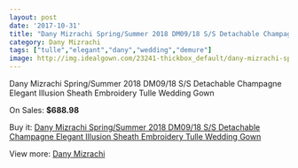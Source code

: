 ```yaml
---
layout: post
date: '2017-10-31'
title: "Dany Mizrachi Spring/Summer 2018 DM09/18 S/S Detachable Champagne Elegant Illusion Sheath Embroidery Tulle Wedding Gown"
category: Dany Mizrachi
tags: ["tulle","elegant","dany","wedding","demure"]
image: http://img.idealgown.com/23241-thickbox_default/dany-mizrachi-spring-summer-2018-dm09-18-s-s-detachable-champagne-elegant-illusion-sheath-embroidery-tulle-wedding-gown.jpg
---
```

Dany Mizrachi Spring/Summer 2018 DM09/18 S/S Detachable Champagne Elegant Illusion Sheath Embroidery Tulle Wedding Gown

On Sales: **$688.98**
<a href="https://www.idealgown.com/en/dany-mizrachi/8979-dany-mizrachi-spring-summer-2018-dm09-18-s-s-detachable-champagne-elegant-illusion-sheath-embroidery-tulle-wedding-gown.html"><amp-img layout="responsive" width="600" height="600" src="//img.idealgown.com/23241-thickbox_default/dany-mizrachi-spring-summer-2018-dm09-18-s-s-detachable-champagne-elegant-illusion-sheath-embroidery-tulle-wedding-gown.jpg" alt="Dany Mizrachi Spring/Summer 2018 DM09/18 S/S Detachable Champagne Elegant Illusion Sheath Embroidery Tulle Wedding Gown 0" /></a>
<a href="https://www.idealgown.com/en/dany-mizrachi/8979-dany-mizrachi-spring-summer-2018-dm09-18-s-s-detachable-champagne-elegant-illusion-sheath-embroidery-tulle-wedding-gown.html"><amp-img layout="responsive" width="600" height="600" src="//img.idealgown.com/23246-thickbox_default/dany-mizrachi-spring-summer-2018-dm09-18-s-s-detachable-champagne-elegant-illusion-sheath-embroidery-tulle-wedding-gown.jpg" alt="Dany Mizrachi Spring/Summer 2018 DM09/18 S/S Detachable Champagne Elegant Illusion Sheath Embroidery Tulle Wedding Gown 1" /></a>
<a href="https://www.idealgown.com/en/dany-mizrachi/8979-dany-mizrachi-spring-summer-2018-dm09-18-s-s-detachable-champagne-elegant-illusion-sheath-embroidery-tulle-wedding-gown.html"><amp-img layout="responsive" width="600" height="600" src="//img.idealgown.com/23245-thickbox_default/dany-mizrachi-spring-summer-2018-dm09-18-s-s-detachable-champagne-elegant-illusion-sheath-embroidery-tulle-wedding-gown.jpg" alt="Dany Mizrachi Spring/Summer 2018 DM09/18 S/S Detachable Champagne Elegant Illusion Sheath Embroidery Tulle Wedding Gown 2" /></a>
<a href="https://www.idealgown.com/en/dany-mizrachi/8979-dany-mizrachi-spring-summer-2018-dm09-18-s-s-detachable-champagne-elegant-illusion-sheath-embroidery-tulle-wedding-gown.html"><amp-img layout="responsive" width="600" height="600" src="//img.idealgown.com/23244-thickbox_default/dany-mizrachi-spring-summer-2018-dm09-18-s-s-detachable-champagne-elegant-illusion-sheath-embroidery-tulle-wedding-gown.jpg" alt="Dany Mizrachi Spring/Summer 2018 DM09/18 S/S Detachable Champagne Elegant Illusion Sheath Embroidery Tulle Wedding Gown 3" /></a>
<a href="https://www.idealgown.com/en/dany-mizrachi/8979-dany-mizrachi-spring-summer-2018-dm09-18-s-s-detachable-champagne-elegant-illusion-sheath-embroidery-tulle-wedding-gown.html"><amp-img layout="responsive" width="600" height="600" src="//img.idealgown.com/23243-thickbox_default/dany-mizrachi-spring-summer-2018-dm09-18-s-s-detachable-champagne-elegant-illusion-sheath-embroidery-tulle-wedding-gown.jpg" alt="Dany Mizrachi Spring/Summer 2018 DM09/18 S/S Detachable Champagne Elegant Illusion Sheath Embroidery Tulle Wedding Gown 4" /></a>
<a href="https://www.idealgown.com/en/dany-mizrachi/8979-dany-mizrachi-spring-summer-2018-dm09-18-s-s-detachable-champagne-elegant-illusion-sheath-embroidery-tulle-wedding-gown.html"><amp-img layout="responsive" width="600" height="600" src="//img.idealgown.com/23242-thickbox_default/dany-mizrachi-spring-summer-2018-dm09-18-s-s-detachable-champagne-elegant-illusion-sheath-embroidery-tulle-wedding-gown.jpg" alt="Dany Mizrachi Spring/Summer 2018 DM09/18 S/S Detachable Champagne Elegant Illusion Sheath Embroidery Tulle Wedding Gown 5" /></a>

Buy it: [Dany Mizrachi Spring/Summer 2018 DM09/18 S/S Detachable Champagne Elegant Illusion Sheath Embroidery Tulle Wedding Gown](https://www.idealgown.com/en/dany-mizrachi/8979-dany-mizrachi-spring-summer-2018-dm09-18-s-s-detachable-champagne-elegant-illusion-sheath-embroidery-tulle-wedding-gown.html "Dany Mizrachi Spring/Summer 2018 DM09/18 S/S Detachable Champagne Elegant Illusion Sheath Embroidery Tulle Wedding Gown")

View more: [Dany Mizrachi](https://www.idealgown.com/en/109-dany-mizrachi "Dany Mizrachi")